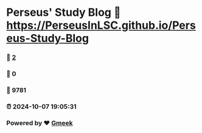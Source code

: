 # Perseus' Study Blog :link: https://PerseusInLSC.github.io/Perseus-Study-Blog 
### :page_facing_up: [2](https://PerseusInLSC.github.io/Perseus-Study-Blog/tag.html) 
### :speech_balloon: 0 
### :hibiscus: 9781 
### :alarm_clock: 2024-10-07 19:05:31 
### Powered by :heart: [Gmeek](https://github.com/Meekdai/Gmeek)
